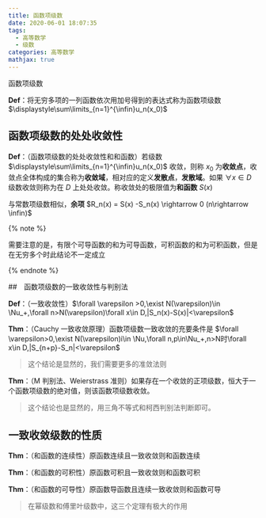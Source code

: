 ```yaml
---
title: 函数项级数
date: 2020-06-01 18:07:35
tags:
  - 高等数学
  - 级数
categories: 高等数学
mathjax: true
---
```


函数项级数

<!--more-->

**Def**：将无穷多项的一列函数依次用加号得到的表达式称为函数项级数$\displaystyle\sum\limits_{n=1}^{\infin}u_n(x_0)$

## 函数项级数的处处收敛性

**Def**：（函数项级数的处处收敛性和和函数）若级数 $\displaystyle\sum\limits_{n=1}^{\infin}u_n(x_0)$ 收敛，则称 $x_0$ 为**收敛点**，收敛点全体构成的集合称为**收敛域**，相对应的定义**发散点**，**发散域**。如果 $\forall x\in D$ 级数收敛则称为在 $D$ 上处处收敛。称收敛处的极限值为**和函数** $S(x)$

与常数项级数相似，**余项** $R_n(x) = S(x) -S_n(x) \rightarrow 0 (n\rightarrow \infin)$

{% note %}

需要注意的是，有限个可导函数的和为可导函数，可积函数的和为可积函数，但是在无穷多个时此结论不一定成立

{% endnote %}

##　函数项级数的一致收敛性与判别法

**Def**：（一致收敛性）$\forall \varepsilon >0,\exist N(\varepsilon)\in \Nu_+,\forall n>N(\varepsilon)\forall x\in D,|S_n(x)-S(x)|<\varepsilon$

**Thm**：（Cauchy 一致收敛原理）函数项级数一致收敛的充要条件是 $\forall \varepsilon>0,\exist N(\varepsilon)i\in \Nu,\forall n,p\in\Nu_+,n>N时\forall x\in D,|S_{n+p}-S_n|<\varepsilon$

> 这个结论是显然的，我们需要更多的准敛法则

**Thm**：（M 判别法、Weierstrass 准则）如果存在一个收敛的正项级数，恒大于一个函数项级数的绝对值，则该函数项级数收敛。

> 这个结论也是显然的，用三角不等式和柯西判别法判断即可。

## 一致收敛级数的性质

**Thm**：（和函数的连续性）原函数连续且一致收敛则和函数连续

**Thm**：（和函数的可积性）原函数可积且一致收敛则和函数可积

**Thm**：（和函数的可导性）原函数导函数且连续一致收敛则和函数可导

> 在幂级数和傅里叶级数中，这三个定理有极大的作用